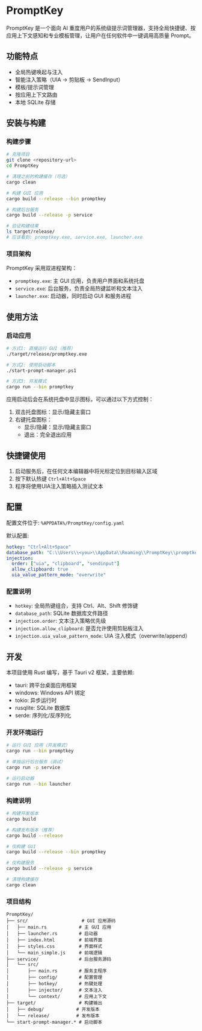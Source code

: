 # PromptKey

PromptKey 是一个面向 AI 重度用户的系统级提示词管理器，支持全局快捷键、按应用上下文感知和专业模板管理，让用户在任何软件中一键调用高质量 Prompt。

## 功能特点

- 全局热键唤起与注入
- 智能注入策略（UIA → 剪贴板 → SendInput）
- 模板/提示词管理
- 按应用上下文路由
- 本地 SQLite 存储

## 安装与构建

### 构建步骤

```bash
# 克隆项目
git clone <repository-url>
cd PromptKey

# 清理之前的构建缓存（可选）
cargo clean

# 构建 GUI 应用
cargo build --release --bin promptkey

# 构建后台服务
cargo build --release -p service

# 验证构建结果
ls target/release/
# 应该看到: promptkey.exe, service.exe, launcher.exe
```

### 项目架构

PromptKey 采用双进程架构：
- `promptkey.exe`: 主 GUI 应用，负责用户界面和系统托盘
- `service.exe`: 后台服务，负责全局热键监听和文本注入
- `launcher.exe`: 启动器，同时启动 GUI 和服务进程

## 使用方法

### 启动应用

```bash
# 方式1: 直接运行 GUI（推荐）
./target/release/promptkey.exe

# 方式2: 使用启动脚本
./start-prompt-manager.ps1

# 方式3: 开发模式
cargo run --bin promptkey
```

应用启动后会在系统托盘中显示图标，可以通过以下方式控制：

1. 双击托盘图标：显示/隐藏主窗口
2. 右键托盘图标：
   - 显示/隐藏：显示/隐藏主窗口
   - 退出：完全退出应用

## 快捷键使用

1. 启动服务后，在任何文本编辑器中将光标定位到目标输入区域
2. 按下默认热键 `Ctrl+Alt+Space`
3. 程序将使用UIA注入策略插入测试文本

## 配置

配置文件位于: `%APPDATA%/PromptKey/config.yaml`

默认配置:
```yaml
hotkey: "Ctrl+Alt+Space"
database_path: "C:\\Users\\<you>\\AppData\\Roaming\\PromptKey\\promptkey.db"
injection:
  order: ["uia", "clipboard", "sendinput"]
  allow_clipboard: true
  uia_value_pattern_mode: "overwrite"
```

### 配置说明

- `hotkey`: 全局热键组合，支持 Ctrl、Alt、Shift 修饰键
- `database_path`: SQLite 数据库文件路径
- `injection.order`: 文本注入策略优先级
- `injection.allow_clipboard`: 是否允许使用剪贴板注入
- `injection.uia_value_pattern_mode`: UIA 注入模式（overwrite/append）

## 开发

本项目使用 Rust 编写，基于 Tauri v2 框架，主要依赖:
- tauri: 跨平台桌面应用框架
- windows: Windows API 绑定
- tokio: 异步运行时
- rusqlite: SQLite 数据库
- serde: 序列化/反序列化

### 开发环境运行

```bash
# 运行 GUI 应用（开发模式）
cargo run --bin promptkey

# 单独运行后台服务（调试）
cargo run -p service

# 运行启动器
cargo run --bin launcher
```

### 构建说明

```bash
# 构建开发版本
cargo build

# 构建发布版本（推荐）
cargo build --release

# 仅构建 GUI
cargo build --release --bin promptkey

# 仅构建服务
cargo build --release -p service

# 清理构建缓存
cargo clean
```

### 项目结构

```
PromptKey/
├── src/                    # GUI 应用源码
│   ├── main.rs            # 主 GUI 应用
│   ├── launcher.rs        # 启动器
│   ├── index.html         # 前端界面
│   ├── styles.css         # 界面样式
│   └── main_simple.js     # 前端逻辑
├── service/               # 后台服务源码
│   └── src/
│       ├── main.rs        # 服务主程序
│       ├── config/        # 配置管理
│       ├── hotkey/        # 热键处理
│       ├── injector/      # 文本注入
│       └── context/       # 应用上下文
├── target/                # 构建输出
│   ├── debug/            # 开发版本
│   └── release/          # 发布版本
└── start-prompt-manager.* # 启动脚本
```